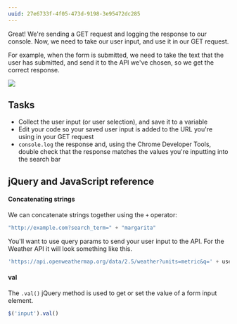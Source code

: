 ```yaml
---
uuid: 27e6733f-4f05-473d-9198-3e95472dc285
---
```


Great! We're sending a GET request and logging the response to our console. Now, we need to take our user input, and use it in our GET request.

For example, when the form is submitted, we need to take the text that the user has submitted, and send it to the API we've chosen, so we get the correct response.

![](https://cl.ly/041o0o3r2D0M/Image%202017-12-19%20at%204.46.47%20PM.png)

## Tasks

- Collect the user input (or user selection), and save it to a variable
- Edit your code so your saved user input is added to the URL you're using in your GET request
- `console.log` the response and, using the Chrome Developer Tools, double check that the response matches the values you're inputting into the search bar

## jQuery and JavaScript reference

#### Concatenating strings

We can concatenate strings together using the `+` operator:

```javascript
"http://example.com?search_term=" + "margarita"
```

You'll want to use query params to send your user input to the API. For the Weather API it will look something like this.

```javascript
'https://api.openweathermap.org/data/2.5/weather?units=metric&q=' + userInput + '&appid=' + APP_ID
```

#### val

The `.val()` jQuery method is used to get or set the value of a form input element.

```javascript
$('input').val()
```
